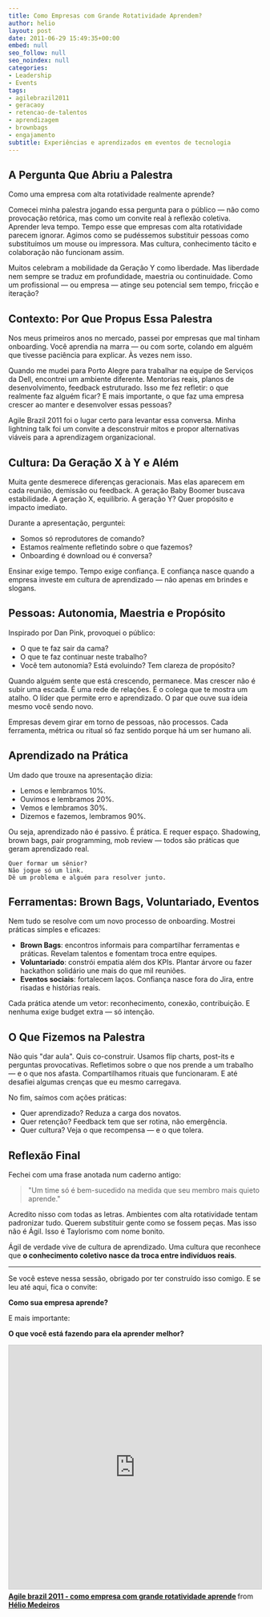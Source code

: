 ```yaml
---
title: Como Empresas com Grande Rotatividade Aprendem?
author: helio
layout: post
date: 2011-06-29 15:49:35+00:00
embed: null
seo_follow: null
seo_noindex: null
categories:
- Leadership
- Events
tags:
- agilebrazil2011
- geracaoy
- retencao-de-talentos
- aprendizagem
- brownbags
- engajamento
subtitle: Experiências e aprendizados em eventos de tecnologia
---
```


## A Pergunta Que Abriu a Palestra

Como uma empresa com alta rotatividade realmente aprende?

Comecei minha palestra jogando essa pergunta para o público — não como provocação retórica, mas como um convite real à reflexão coletiva. Aprender leva tempo. Tempo esse que empresas com alta rotatividade parecem ignorar. Agimos como se pudéssemos substituir pessoas como substituímos um mouse ou impressora. Mas cultura, conhecimento tácito e colaboração não funcionam assim.

Muitos celebram a mobilidade da Geração Y como liberdade. Mas liberdade nem sempre se traduz em profundidade, maestria ou continuidade. Como um profissional — ou empresa — atinge seu potencial sem tempo, fricção e iteração?

## Contexto: Por Que Propus Essa Palestra

Nos meus primeiros anos no mercado, passei por empresas que mal tinham onboarding. Você aprendia na marra — ou com sorte, colando em alguém que tivesse paciência para explicar. Às vezes nem isso.

Quando me mudei para Porto Alegre para trabalhar na equipe de Serviços da Dell, encontrei um ambiente diferente. Mentorias reais, planos de desenvolvimento, feedback estruturado. Isso me fez refletir: o que realmente faz alguém ficar? E mais importante, o que faz uma empresa crescer ao manter e desenvolver essas pessoas?

Agile Brazil 2011 foi o lugar certo para levantar essa conversa. Minha lightning talk foi um convite a desconstruir mitos e propor alternativas viáveis para a aprendizagem organizacional.

## Cultura: Da Geração X à Y e Além

Muita gente desmerece diferenças geracionais. Mas elas aparecem em cada reunião, demissão ou feedback. A geração Baby Boomer buscava estabilidade. A geração X, equilíbrio. A geração Y? Quer propósito e impacto imediato.

Durante a apresentação, perguntei:

- Somos só reprodutores de comando?
- Estamos realmente refletindo sobre o que fazemos?
- Onboarding é download ou é conversa?

Ensinar exige tempo. Tempo exige confiança. E confiança nasce quando a empresa investe em cultura de aprendizado — não apenas em brindes e slogans.

## Pessoas: Autonomia, Maestria e Propósito

Inspirado por Dan Pink, provoquei o público:

- O que te faz sair da cama?
- O que te faz continuar neste trabalho?
- Você tem autonomia? Está evoluindo? Tem clareza de propósito?

Quando alguém sente que está crescendo, permanece. Mas crescer não é subir uma escada. É uma rede de relações. É o colega que te mostra um atalho. O líder que permite erro e aprendizado. O par que ouve sua ideia mesmo você sendo novo.

Empresas devem girar em torno de pessoas, não processos. Cada ferramenta, métrica ou ritual só faz sentido porque há um ser humano ali.

## Aprendizado na Prática

Um dado que trouxe na apresentação dizia:

- Lemos e lembramos 10%.
- Ouvimos e lembramos 20%.
- Vemos e lembramos 30%.
- Dizemos e fazemos, lembramos 90%.

Ou seja, aprendizado não é passivo. É prática. E requer espaço. Shadowing, brown bags, pair programming, mob review — todos são práticas que geram aprendizado real.

```text
Quer formar um sênior?
Não jogue só um link.
Dê um problema e alguém para resolver junto.
```

## Ferramentas: Brown Bags, Voluntariado, Eventos

Nem tudo se resolve com um novo processo de onboarding. Mostrei práticas simples e eficazes:

- **Brown Bags**: encontros informais para compartilhar ferramentas e práticas. Revelam talentos e fomentam troca entre equipes.
- **Voluntariado**: constrói empatia além dos KPIs. Plantar árvore ou fazer hackathon solidário une mais do que mil reuniões.
- **Eventos sociais**: fortalecem laços. Confiança nasce fora do Jira, entre risadas e histórias reais.

Cada prática atende um vetor: reconhecimento, conexão, contribuição. E nenhuma exige budget extra — só intenção.

## O Que Fizemos na Palestra

Não quis "dar aula". Quis co-construir. Usamos flip charts, post-its e perguntas provocativas. Refletimos sobre o que nos prende a um trabalho — e o que nos afasta. Compartilhamos rituais que funcionaram. E até desafiei algumas crenças que eu mesmo carregava.

No fim, saímos com ações práticas:

- Quer aprendizado? Reduza a carga dos novatos.
- Quer retenção? Feedback tem que ser rotina, não emergência.
- Quer cultura? Veja o que recompensa — e o que tolera.

## Reflexão Final

Fechei com uma frase anotada num caderno antigo:

> "Um time só é bem-sucedido na medida que seu membro mais quieto aprende."

Acredito nisso com todas as letras. Ambientes com alta rotatividade tentam padronizar tudo. Querem substituir gente como se fossem peças. Mas isso não é Ágil. Isso é Taylorismo com nome bonito.

Ágil de verdade vive de cultura de aprendizado. Uma cultura que reconhece que **o conhecimento coletivo nasce da troca entre indivíduos reais**.

---

Se você esteve nessa sessão, obrigado por ter construído isso comigo. E se leu até aqui, fica o convite:

**Como sua empresa aprende?**

E mais importante:

**O que você está fazendo para ela aprender melhor?**

<iframe src="https://www.slideshare.net/slideshow/embed_code/key/dKreN7cgKMrOsQ?startSlide=1" width="597" height="486" frameborder="0" marginwidth="0" marginheight="0" scrolling="no" style="border:1px solid #CCC; border-width:1px; margin-bottom:5px;max-width: 100%;" allowfullscreen></iframe> <div style="margin-bottom:5px"><strong> <a href="https://www.slideshare.net/slideshow/agile-brazil-2011-como-empresa-com-grande-rotatividade-aprende/8467543" title="Agile brazil 2011 - como empresa com grande rotatividade aprende" target="_blank">Agile brazil 2011 - como empresa com grande rotatividade aprende</a> </strong> from <strong> <a href="https://www.slideshare.net/heliomedeiros" target="_blank">Hélio Medeiros</a> </strong></div>
